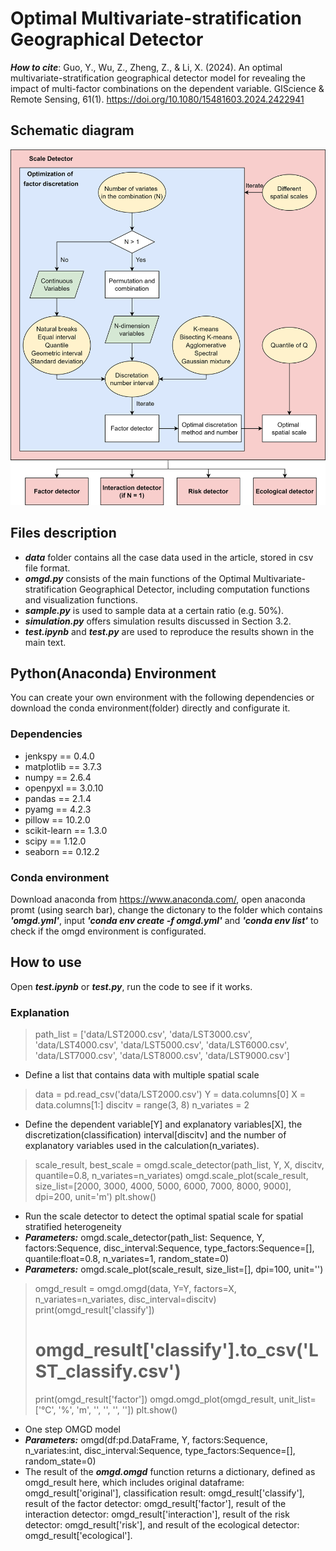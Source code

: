 # Optimal Multivariate-stratification Geographical Detector
***How to cite***: Guo, Y., Wu, Z., Zheng, Z., & Li, X. (2024). An optimal multivariate-stratification geographical detector model for revealing the impact of multi-factor combinations on the dependent variable. GIScience & Remote Sensing, 61(1). https://doi.org/10.1080/15481603.2024.2422941

## Schematic diagram
![image](https://github.com/gisgyf/OMGD/blob/main/img/schematic%20diagram.png)

## Files description
- ***data*** folder contains all the case data used in the article, stored in csv file format.<br>
- ***omgd.py*** consists of the main functions of the Optimal Multivariate-stratification Geographical Detector, including computation functions and visualization functions.<br>
- ***sample.py*** is used to sample data at a certain ratio (e.g. 50%).<br>
- ***simulation.py*** offers simulation results discussed in Section 3.2.<br>
- ***test.ipynb*** and ***test.py*** are used to reproduce the results shown in the main text.<br>

## Python(Anaconda) Environment
You can create your own environment with the following dependencies or download the conda environment(folder) directly and configurate it.
### Dependencies
- jenkspy == 0.4.0
- matplotlib == 3.7.3
- numpy == 2.6.4
- openpyxl == 3.0.10
- pandas == 2.1.4
- pyamg == 4.2.3
- pillow == 10.2.0
- scikit-learn == 1.3.0
- scipy == 1.12.0
- seaborn == 0.12.2
### Conda environment
Download anaconda from https://www.anaconda.com/, open anaconda promt (using search bar), change the dictonary to the folder which contains ***'omgd.yml'***, input ***'conda env create -f omgd.yml'*** and ***'conda env list'*** to check if the omgd environment is configurated.

## How to use
Open ***test.ipynb*** or ***test.py***, run the code to see if it works.
### Explanation
> path_list = ['data/LST2000.csv', 'data/LST3000.csv', 'data/LST4000.csv', 'data/LST5000.csv',
>              'data/LST6000.csv', 'data/LST7000.csv', 'data/LST8000.csv', 'data/LST9000.csv']
- Define a list that contains data with multiple spatial scale

> data = pd.read_csv('data/LST2000.csv')
> Y = data.columns[0]
> X = data.columns[1:]
> discitv = range(3, 8)
> n_variates = 2
- Define the dependent variable[Y] and explanatory variables[X], the discretization(classification) interval[discitv] and the number of explanatory variables used in the calculation(n_variates).

> scale_result, best_scale = omgd.scale_detector(path_list, Y, X, discitv, quantile=0.8, n_variates=n_variates)
> omgd.scale_plot(scale_result, size_list=[2000, 3000, 4000, 5000, 6000, 7000, 8000, 9000], dpi=200, unit='m')
> plt.show()
- Run the scale detector to detect the optimal spatial scale for spatial stratified heterogeneity
- ***Parameters:*** omgd.scale_detector(path_list: Sequence, Y, factors:Sequence, disc_interval:Sequence, type_factors:Sequence=[], quantile:float=0.8, n_variates=1, random_state=0)
- ***Parameters:*** omgd.scale_plot(scale_result, size_list=[], dpi=100, unit='')

> omgd_result = omgd.omgd(data, Y=Y, factors=X, n_variates=n_variates, disc_interval=discitv)
> print(omgd_result['classify'])
> # omgd_result['classify'].to_csv('LST_classify.csv')
> print(omgd_result['factor'])
> omgd.omgd_plot(omgd_result, unit_list=['°C', '%', 'm', '', '', '', ''])
> plt.show()
- One step OMGD model
- ***Parameters:*** omgd(df:pd.DataFrame, Y, factors:Sequence, n_variates:int, disc_interval:Sequence, type_factors:Sequence=[], random_state=0)
- The result of the ***omgd.omgd*** function returns a dictionary, defined as omgd_result here, which includes original dataframe: omgd_result['original'], classification result: omgd_result['classify'], result of the factor detector: omgd_result['factor'], result of the interaction detector: omgd_result['interaction'], result of the risk detector: omgd_result['risk'], and result of the ecological detector: omgd_result['ecological'].
